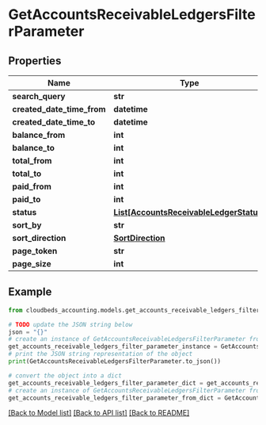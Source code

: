 # GetAccountsReceivableLedgersFilterParameter


## Properties

Name | Type | Description | Notes
------------ | ------------- | ------------- | -------------
**search_query** | **str** |  | [optional] 
**created_date_time_from** | **datetime** |  | [optional] 
**created_date_time_to** | **datetime** |  | [optional] 
**balance_from** | **int** |  | [optional] 
**balance_to** | **int** |  | [optional] 
**total_from** | **int** |  | [optional] 
**total_to** | **int** |  | [optional] 
**paid_from** | **int** |  | [optional] 
**paid_to** | **int** |  | [optional] 
**status** | [**List[AccountsReceivableLedgerStatus]**](AccountsReceivableLedgerStatus.md) |  | [optional] 
**sort_by** | **str** | Sort field | [optional] 
**sort_direction** | [**SortDirection**](SortDirection.md) |  | [optional] 
**page_token** | **str** |  | [optional] 
**page_size** | **int** |  | [optional] 

## Example

```python
from cloudbeds_accounting.models.get_accounts_receivable_ledgers_filter_parameter import GetAccountsReceivableLedgersFilterParameter

# TODO update the JSON string below
json = "{}"
# create an instance of GetAccountsReceivableLedgersFilterParameter from a JSON string
get_accounts_receivable_ledgers_filter_parameter_instance = GetAccountsReceivableLedgersFilterParameter.from_json(json)
# print the JSON string representation of the object
print(GetAccountsReceivableLedgersFilterParameter.to_json())

# convert the object into a dict
get_accounts_receivable_ledgers_filter_parameter_dict = get_accounts_receivable_ledgers_filter_parameter_instance.to_dict()
# create an instance of GetAccountsReceivableLedgersFilterParameter from a dict
get_accounts_receivable_ledgers_filter_parameter_from_dict = GetAccountsReceivableLedgersFilterParameter.from_dict(get_accounts_receivable_ledgers_filter_parameter_dict)
```
[[Back to Model list]](../README.md#documentation-for-models) [[Back to API list]](../README.md#documentation-for-api-endpoints) [[Back to README]](../README.md)


